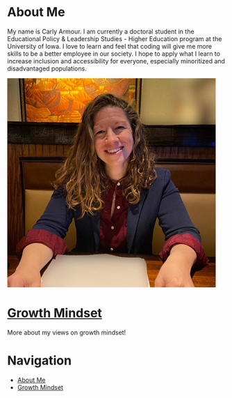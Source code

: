# About Me 
My name is Carly Armour. I am currently a doctoral student in the Educational Policy & Leadership Studies - Higher Education program at the University of Iowa. I love to learn and feel that coding will give me more skills to be a better employee in our society. I hope to apply what I learn to increase inclusion and accessibility for everyone, especially minoritized and disadvantaged populations.

![Armour Photo](/Armour_resized.jpg)

# **[Growth Mindset](/Growth_Mindset.md)** 
More about my views on growth mindset!

# Navigation
 - [About Me](/README.md)
 - [Growth Mindset](/Growth_Mindset.md)
